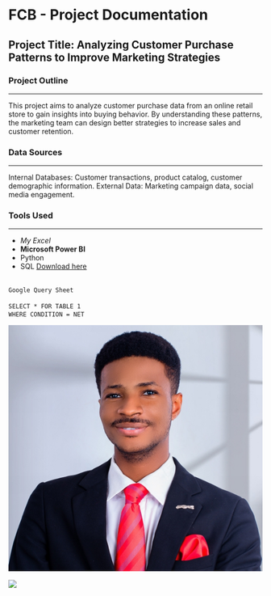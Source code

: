 
# FCB - Project Documentation

## Project Title: Analyzing Customer Purchase Patterns to Improve Marketing Strategies

### Project Outline
---

This project aims to analyze customer purchase data from an online retail store to gain insights into buying behavior. By understanding these patterns, the marketing team can design better strategies to increase sales and customer retention.

### Data Sources
---

Internal Databases: Customer transactions, product catalog, customer demographic information.
External Data: Marketing campaign data, social media engagement.

### Tools Used
---

- *My Excel*
- **Microsoft Power BI**
- Python
- SQL [Download here](https://wwww.jayxeconsultancy.com.ng)






```

Google Query Sheet

SELECT * FOR TABLE 1
WHERE CONDITION = NET

```


![](https://github.com/faithadebowale/FCB-DTAProject/blob/main/Photo%20Passport.jpeg)




![](https://www.simplilearn.com/ice9/free_resources_article_thumb/What_is_Data_Analysis.jpg)


